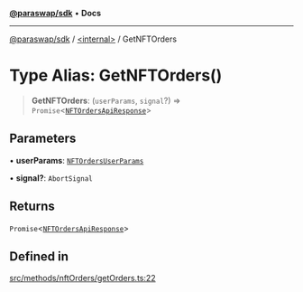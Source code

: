 [**@paraswap/sdk**](../../README.md) • **Docs**

***

[@paraswap/sdk](../../globals.md) / [\<internal\>](../README.md) / GetNFTOrders

# Type Alias: GetNFTOrders()

> **GetNFTOrders**: (`userParams`, `signal`?) => `Promise`\<[`NFTOrdersApiResponse`](../../type-aliases/NFTOrdersApiResponse.md)\>

## Parameters

• **userParams**: [`NFTOrdersUserParams`](../../type-aliases/NFTOrdersUserParams.md)

• **signal?**: `AbortSignal`

## Returns

`Promise`\<[`NFTOrdersApiResponse`](../../type-aliases/NFTOrdersApiResponse.md)\>

## Defined in

[src/methods/nftOrders/getOrders.ts:22](https://github.com/paraswap/paraswap-sdk/blob/master/src/methods/nftOrders/getOrders.ts#L22)
